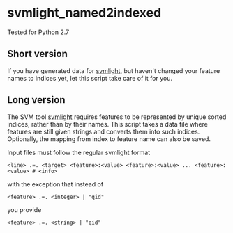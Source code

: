 # svmlight_named2indexed
Tested for Python 2.7

## Short version
If you have generated data for [svmlight](http://svmlight.joachims.org/), but haven't changed your feature names to indices yet, let this script take care of it for you.

## Long version
The SVM tool [svmlight](http://svmlight.joachims.org/) requires features to be represented by unique sorted indices, rather than by their names.
This script takes a data file where features are still given strings and converts them into such indices.
Optionally, the mapping from index to feature name can also be saved.

Input files must follow the regular svmlight format

`<line> .=. <target> <feature>:<value> <feature>:<value> ... <feature>:<value> # <info>`
    
with the exception that instead of

`<feature> .=. <integer> | "qid"`

you provide

`<feature> .=. <string> | "qid"`
